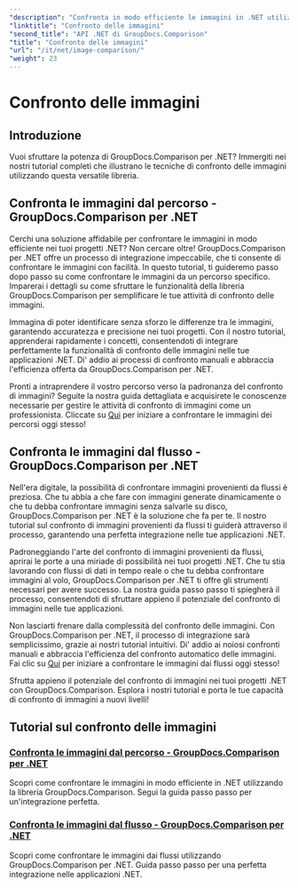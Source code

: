 ```yaml
---
"description": "Confronta in modo efficiente le immagini in .NET utilizzando la libreria GroupDocs.Comparison. Tutorial passo passo per un'integrazione perfetta da percorso o flusso."
"linktitle": "Confronto delle immagini"
"second_title": "API .NET di GroupDocs.Comparison"
"title": "Confronto delle immagini"
"url": "/it/net/image-comparison/"
"weight": 23
---
```


# Confronto delle immagini


## Introduzione

Vuoi sfruttare la potenza di GroupDocs.Comparison per .NET? Immergiti nei nostri tutorial completi che illustrano le tecniche di confronto delle immagini utilizzando questa versatile libreria.

## Confronta le immagini dal percorso - GroupDocs.Comparison per .NET

Cerchi una soluzione affidabile per confrontare le immagini in modo efficiente nei tuoi progetti .NET? Non cercare oltre! GroupDocs.Comparison per .NET offre un processo di integrazione impeccabile, che ti consente di confrontare le immagini con facilità. In questo tutorial, ti guideremo passo dopo passo su come confrontare le immagini da un percorso specifico. Imparerai i dettagli su come sfruttare le funzionalità della libreria GroupDocs.Comparison per semplificare le tue attività di confronto delle immagini.

Immagina di poter identificare senza sforzo le differenze tra le immagini, garantendo accuratezza e precisione nei tuoi progetti. Con il nostro tutorial, apprenderai rapidamente i concetti, consentendoti di integrare perfettamente la funzionalità di confronto delle immagini nelle tue applicazioni .NET. Di' addio ai processi di confronto manuali e abbraccia l'efficienza offerta da GroupDocs.Comparison per .NET.

Pronti a intraprendere il vostro percorso verso la padronanza del confronto di immagini? Seguite la nostra guida dettagliata e acquisirete le conoscenze necessarie per gestire le attività di confronto di immagini come un professionista. Cliccate su [Qui](./compare-images-from-path/) per iniziare a confrontare le immagini dei percorsi oggi stesso!

## Confronta le immagini dal flusso - GroupDocs.Comparison per .NET

Nell'era digitale, la possibilità di confrontare immagini provenienti da flussi è preziosa. Che tu abbia a che fare con immagini generate dinamicamente o che tu debba confrontare immagini senza salvarle su disco, GroupDocs.Comparison per .NET è la soluzione che fa per te. Il nostro tutorial sul confronto di immagini provenienti da flussi ti guiderà attraverso il processo, garantendo una perfetta integrazione nelle tue applicazioni .NET.

Padroneggiando l'arte del confronto di immagini provenienti da flussi, aprirai le porte a una miriade di possibilità nei tuoi progetti .NET. Che tu stia lavorando con flussi di dati in tempo reale o che tu debba confrontare immagini al volo, GroupDocs.Comparison per .NET ti offre gli strumenti necessari per avere successo. La nostra guida passo passo ti spiegherà il processo, consentendoti di sfruttare appieno il potenziale del confronto di immagini nelle tue applicazioni.

Non lasciarti frenare dalla complessità del confronto delle immagini. Con GroupDocs.Comparison per .NET, il processo di integrazione sarà semplicissimo, grazie ai nostri tutorial intuitivi. Di' addio ai noiosi confronti manuali e abbraccia l'efficienza del confronto automatico delle immagini. Fai clic su [Qui](./compare-images-from-stream/) per iniziare a confrontare le immagini dai flussi oggi stesso!

Sfrutta appieno il potenziale del confronto di immagini nei tuoi progetti .NET con GroupDocs.Comparison. Esplora i nostri tutorial e porta le tue capacità di confronto di immagini a nuovi livelli!
## Tutorial sul confronto delle immagini
### [Confronta le immagini dal percorso - GroupDocs.Comparison per .NET](./compare-images-from-path/)
Scopri come confrontare le immagini in modo efficiente in .NET utilizzando la libreria GroupDocs.Comparison. Segui la guida passo passo per un'integrazione perfetta.
### [Confronta le immagini dal flusso - GroupDocs.Comparison per .NET](./compare-images-from-stream/)
Scopri come confrontare le immagini dai flussi utilizzando GroupDocs.Comparison per .NET. Guida passo passo per una perfetta integrazione nelle applicazioni .NET.